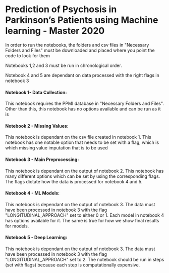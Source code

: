 # Prediction of Psychosis in Parkinson’s Patients using Machine learning - Master 2020

In order to run the notebooks, the folders and csv files in "Necessary Folders and Files" must be downloaded and placed where you point the code to look for them

Notebooks 1,2 and 3 must be run in chronological order. 

Notebook 4 and 5 are dependant on data processed with the right flags in notebook 3

#### Notebook 1- Data Collection:
This notebook requires the PPMI database in "Necessary Folders and Files". Other than this, this notebook has no options available and can be run as it is

#### Notebook 2 - Missing Values:
This notebook is dependant on the csv file created in notebook 1. This notebook has one notable option that needs to be set with a flag, which is which missing value imputation that is to be used

#### Notebook 3 - Main Preprocessing:
This notebook is dependant on the output of notebook 2. This notebook has many different options which can be set by using the corresponding flags. The flags dictate how the data is processed for notebook 4 and 5. 

#### Notebook 4 - ML Models:
This notebook is dependant on the output of notebook 3. The data must have been processed in notebook 3 with the flag "LONGITUDINAL_APPROACH" set to either 0 or 1. Each model in notebook 4 has options available for it. The same is true for how we show final results for models. 

#### Notebook 5 - Deep Learning:
This notebook is dependant on the output of notebook 3. The data must have been processed in notebook 3 with the flag "LONGITUDINAL_APPROACH" set to 2. The notebook should be run in steps (set with flags) because each step is computationally expensive. 
